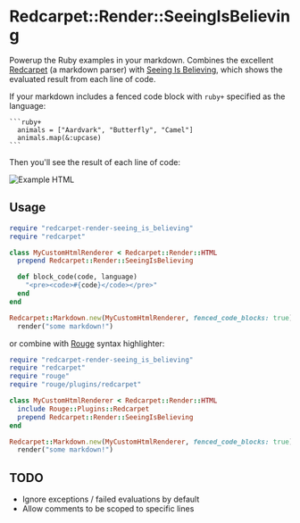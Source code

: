 # Redcarpet::Render::SeeingIsBelieving

Powerup the Ruby examples in your markdown. Combines the excellent
[Redcarpet][redcarpet] (a markdown parser) with [Seeing Is Believing][sib],
which shows the evaluated result from each line of code.

If your markdown includes a fenced code block with `ruby+` specified as the
language:

<pre><code>```ruby+
  animals = ["Aardvark", "Butterfly", "Camel"]
  animals.map(&:upcase)
```</code></pre>

Then you'll see the result of each line of code:

![Example HTML](example_app/example.png)

## Usage

```ruby
require "redcarpet-render-seeing_is_believing"
require "redcarpet"

class MyCustomHtmlRenderer < Redcarpet::Render::HTML
  prepend Redcarpet::Render::SeeingIsBelieving

  def block_code(code, language)
    "<pre><code>#{code}</code></pre>"
  end
end

Redcarpet::Markdown.new(MyCustomHtmlRenderer, fenced_code_blocks: true).
  render("some markdown!")
```

or combine with [Rouge][rouge] syntax highlighter:

[rouge]: https://github.com/jneen/rouge

```ruby
require "redcarpet-render-seeing_is_believing"
require "redcarpet"
require "rouge"
require "rouge/plugins/redcarpet"

class MyCustomHtmlRenderer < Redcarpet::Render::HTML
  include Rouge::Plugins::Redcarpet
  prepend Redcarpet::Render::SeeingIsBelieving
end

Redcarpet::Markdown.new(MyCustomHtmlRenderer, fenced_code_blocks: true).
  render("some markdown!")
```

[redcarpet]: https://github.com/vmg/redcarpet
[sib]: https://github.com/JoshCheek/seeing_is_believing

## TODO

- Ignore exceptions / failed evaluations by default
- Allow comments to be scoped to specific lines
